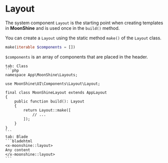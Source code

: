 # Layout

The system component `Layout` is the starting point when creating templates in **MoonShine** and is used once in the `build()` method.

You can create a `Layout` using the static method `make()` of the `Layout` class.

```php
make(iterable $components = [])
```

`$components` is an array of components that are placed in the header.

~~~tabs
tab: Class
```php
namespace App\MoonShine\Layouts;

use MoonShine\UI\Components\Layout\Layout;

final class MoonShineLayout extends AppLayout
{
    public function build(): Layout
    {
        return Layout::make([
            // ...
        ]);
    }
}
```
tab: Blade
```bladehtml
<x-moonshine::layout>
Any content
</x-moonshine::layout>
```
~~~
